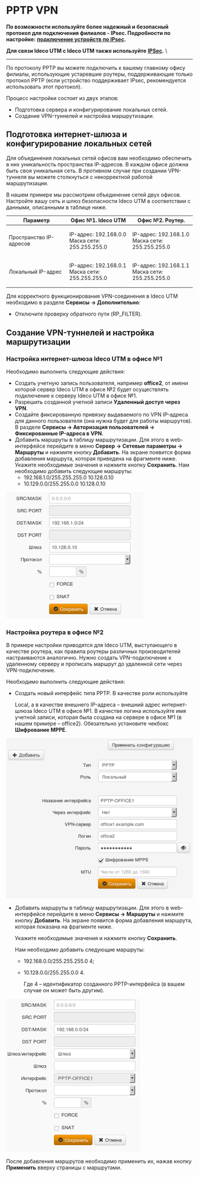 # PPTP VPN

**По возможности используйте более надежный и безопасный протокол для подключения филиалов - IPsec. Подробности по настройке:** [**подключение устройств по IPsec**](ipsec/)**.**

**Для связи Ideco UTM с Ideco UTM также используйте** [**IPSec**](ipsec/)**.**  \
****

По протоколу PPTP вы можете подключить к вашему главному офису филиалы, использующие устаревшие роутеры, поддерживающие только протокол PPTP (если устройство поддерживает IPsec, рекомендуется использовать этот протокол).

Процесс настройки состоит из двух этапов:

* Подготовка сервера и конфигурирование локальных сетей.
* Создание VPN-туннелей и настройка маршрутизации.

## Подготовка интернет-шлюза и конфигурирование локальных сетей

Для объединения локальных сетей офисов вам необходимо обеспечить в них уникальность пространства IP-адресов. В каждом офисе должна быть своя уникальная сеть. В противном случае при создании VPN-туннеля вы можете столкнуться с некорректной работой маршрутизации.

В нашем примере мы рассмотрим объединение сетей двух офисов. Настройте вашу сеть и шлюз безопасности Ideco UTM в соответствии с данными, описанными в таблице ниже.

| Параметр                | Офис №1. Ideco UTM                                         | Офис №2. Роутер.                                           |
| ----------------------- | ---------------------------------------------------------- | ---------------------------------------------------------- |
| Пространство IP-адресов | <p>IP-адрес: 192.168.0.0<br> Маска сети: 255.255.255.0</p> | <p>IP-адрес: 192.168.1.0<br> Маска сети: 255.255.255.0</p> |
| Локальный IP-адрес      | <p>IP-адрес: 192.168.0.1<br> Маска сети: 255.255.255.0</p> | <p>IP-адрес: 192.168.1.1<br> Маска сети: 255.255.255.0</p> |

Для корректного функционирования VPN-соединения в Ideco UTM необходимо в разделе **Сервисы** **-> Дополнительно**:

* Отключите проверку обратного пути (RP\_FILTER).

## Создание VPN-туннелей и настройка маршрутизации

### Настройка интернет-шлюза Ideco UTM в офисе №1

Необходимо выполнить следующие действия:

* Создать учетную запись пользователя, например **office2**, от имени которой сервер Ideco UTM в офисе №2 будет осуществлять подключение к серверу Ideco UTM в офисе №1.
* Разрешить созданной учетной записи **Удаленный доступ через VPN**.
* Создайте фиксированную привязку выдаваемого по VPN IP-адреса для данного пользователя (она нужна будет для работы маршрутов).\
  В разделе **Сервисы -> Авторизация пользователей -> Фиксированные IP-адреса в VPN**.
* Добавить маршруты в таблицу маршрутизации. Для этого в web-интерфейсе перейдите в меню **Сервер -> Сетевые параметры -> Маршруты** и нажмите кнопку **Добавить**. На экране появится форма добавления маршрута, которая приведена на фрагменте ниже. Укажите необходимые значения и нажмите кнопку **Сохранить**. Нам необходимо добавить следующие маршруты:
  * 192.168.1.0/255.255.255.0 10.128.0.10
  * 10.129.0.0/255.255.0.0 10.128.0.10

![](../../../attachments/1278096/4981640.png)

### Настройка роутера в офисе №2

В примере настройки приводятся для Ideco UTM, выступающего в качестве роутера, как правила роутеры различных производителей настраиваются аналогично. Нужно создать VPN-подключение к удаленному серверу и прописать маршрут до удаленной сети через VPN-подключение.

Необходимо выполнить следующие действия:

*   Создать новый интерфейс типа PPTP. В качестве роли используйте

    Local, а в качестве внешнего IP-адреса – внешний адрес интернет-шлюза Ideco UTM в офисе №1. В качестве логина используйте имя учетной записи, которая была создана на сервере в офисе №1 (в нашем примере – office2). Обязательно установите чекбокс **Шифрование MPPE**.

![](../../../attachments/1278096/4981641.png)

*   Добавить маршруты в таблицу маршрутизации. Для этого в web-интерфейсе перейдите в меню **Сервисы -> Маршруты** и нажмите кнопку **Добавить**. На экране появится форма добавления маршрута, которая показана на фрагменте ниже.

    Укажите необходимые значения и нажмите кнопку **Сохранить**.

    Нам необходимо добавить следующие маршруты: &#x20;

    * 192.168.0.0/255.255.255.0 4;
    *   10.128.0.0/255.255.0.0 4.

        Где 4 – идентификатор созданного PPTP-интерфейса (в вашем случае он может быть другим).

![](../../../attachments/1278096/4981642.png)

После добавления маршрутов необходимо применить их, нажав кнопку **Применить** вверху страницы с маршрутами.

